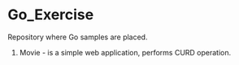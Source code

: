 # Go_Exercise
Repository where Go samples are placed.

1.  Movie - is a simple web application, performs CURD operation.
